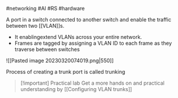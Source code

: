 #networking #AI #RS #hardware 

A port in a switch connected to another switch and enable the traffic between two [[VLAN]]s. 
- It enablingextend VLANs across your entire network. 
- Frames are tagged by assigning a VLAN ID to each frame as they traverse between switches

![[Pasted image 20230320074019.png|550]]

Process of creating a trunk port is called trunking
>[!important] Practical lab
>Get a more hands on and practical understanding by [[Configuring VLAN trunks]]

